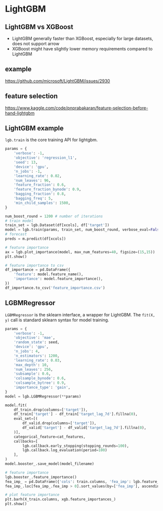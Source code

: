 # LightGBM

## LightGBM vs XGBoost
- LightGBM generally faster than XGBoost, especially for large datasets, does not support arrow
- XGBoost might have slightly lower memory requirements compared to LightGBM

## example
https://github.com/microsoft/LightGBM/issues/2930

## feature selection
https://www.kaggle.com/code/pnprabakaran/feature-selection-before-hand-lightgbm

## LightGBM example
`lgb.train` is the core training API for lightgbm.
```py
params = {
    'verbose': -1, 
    'objective': 'regression_l1', 
    'seed': 13,
    'device': 'gpu',       
    'n_jobs': -1,          
    'learning_rate': 0.02,
    'num_leaves': 96,     
    'feature_fraction': 0.6,
    'feature_fraction_bynode': 0.9,     
    'bagging_fraction': 0.8, 
    'bagging_freq': 5,     
    'min_child_samples': 1500,
}

num_boost_round = 1200 # number of iterations
# train model
train_set = lgb.Dataset(df[xcols], df['target'])
model = lgb.train(params, train_set, num_boost_round, verbose_eval=False)
# forecast
preds = m.predict(df[xcols])

# feature importance
ax = lgb.plot_importance(model, max_num_features=40, figsize=(15,15))
plt.show()

# feature importance to csv
df_importance = pd.DataFrame({
    'feature': model.feature_name(),
    'importance': model.feature_importance(),
})
df_importance.to_csv('feature_importance.csv')
```

## LGBMRegressor
`LGBMRegressor` is the sklearn interface, a wrapper for LightGBM. 
The `fit(X, y)` call is standard sklearn syntax for model training.
```py
params = {
    'verbose': -1,
    'objective': 'mae',
    'random_state': seed,    
    'device': 'gpu',
    'n_jobs': 4,     
    'n_estimators': 1200,
    'learning_rate': 0.03,
    'max_depth': 10,   
    'num_leaves': 256,  
    'subsample': 0.6,
    'colsample_bynode': 0.6,
    'colsample_bytree': 0.9,        
    'importance_type': 'gain',
}
model = lgb.LGBMRegressor(**params)

model.fit(
    df_train.drop(columns=['target']), 
    df_train['target'] - df_train['target_lag_7d'].fillna(0),
    eval_set=[(
        df_valid.drop(columns=['target']), 
        df_valid['target'] - df_valid['target_lag_7d'].fillna(0),
    )],
    categorical_feature=cat_features,
    callbacks=[
        lgb.callback.early_stopping(stopping_rounds=100),
        lgb.callback.log_evaluation(period=100)
    ],
)
model.booster_.save_model(model_filename)

# feature importance
lgb.booster_.feature_importance()
fea_imp_ = pd.DataFrame({'cols': train.columns, 'fea_imp': lgb.feature_importances_})
fea_imp_.loc[fea_imp_.fea_imp > 0].sort_values(by=['fea_imp'], ascending=False)

# plot feature importance
plt.barh(X_train.columns, xgb.feature_importances_)
plt.show()
```
